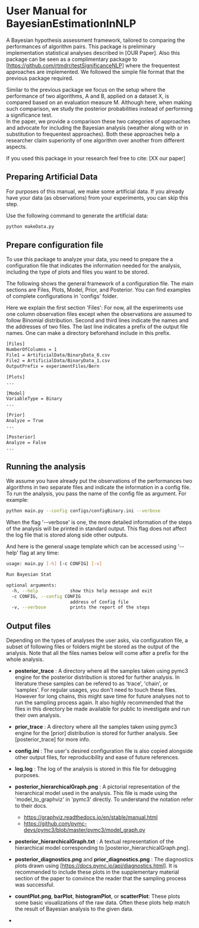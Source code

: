 # User Manual for BayesianEstimationInNLP
A Bayesian hypothesis assessment framework, tailored to comparing the performances of algorithm pairs. This package is preliminary implementation statistical analyses described in [OUR Paper].
Also this package can be seen as a complimentary package to [https://github.com/rtmdrr/testSignificanceNLP] where the frequentest approaches are implemented. We followed the simple file format that the previous package required.

Similar to the previous package we focus on the setup where the performance of two algorithms, A and B, applied on a dataset X, is compared based on an evaluation measure M. Although here, when making such comparison, we study the posterior probabilities instead of performing a significance test.   
In the paper, we provide a comparison these two categories of approaches and advocate for including the Bayesian analysis (weather along with or in substitution to frequentest approaches).
Both these approaches help a researcher claim superiority of one algorithm over another from different aspects.

If you used this package in your research feel free to cite: [XX our paper]


## Preparing Artificial Data
For purposes of this manual, we make some artificial data. If you already have your data (as observations) from your experiments, you can skip this step.

Use the following command to  generate the artificial data: 

```bash
python makeData.py
```

## Prepare configuration file
To use this package to analyze your data, you need to prepare the a configuration file that indicates the information needed for the analysis, including the type of plots and files you want to be stored.

The following shows the general framework of a configuration file. The main sections are Files, Plots, Model, Prior, and Posterior. You can find examples of complete configurations in 'configs' folder.

Here we explain the first section 'Files': For now, all the experiments use one column observation files except when the observations are assumed to follow Binomial distribution.
Second and third lines indicate the names and the addresses of two files. The last line indicates a prefix of the output file names. One can make a directory beforehand include in this prefix.  
```bash
[Files]
NumberOfColumns = 1
File1 = ArtificialData/BinaryData_0.csv
File2 = ArtificialData/BinaryData_1.csv
OutputPrefix = experimentFiles/Bern

[Plots]
...

[Model]
VariableType = Binary
...

[Prior]
Analyze = True
...

[Posterior]
Analyze = False
...
```

## Running the analysis 
We assume you have already put the observations of the performances two algorithms in two separate files and indicate the information in a config file. To run the analysis, you pass the name of the config file as argument. For example:
```bash
python main.py --config configs/configBinary.ini --verbose
```

When the flag '--verbose' is one, the more detailed information of the steps of the analysis will be printed in standard output. This flag does not affect the log file that is stored along side other outputs.

And here is the general usage template which can be accessed using '--help' flag at any time:
```bash
usage: main.py [-h] [-c CONFIG] [-v]

Run Bayesian Stat

optional arguments:
  -h, --help            show this help message and exit
  -c CONFIG, --config CONFIG
                        address of Config file
  -v, --verbose         prints the report of the steps

``` 

## Output files
Depending on the types of analyses the user asks, via configuration file, a subset of following files or folders might be stored as the output of the analysis. Note that all the files names below will come after a prefix for the whole analysis.

- **posterior_trace** : A directory where all the samples taken using pymc3 engine for the posterior distribution is stored for further analysis. In literature these samples can be refered to as 'trace', 'chain', or 'samples'. 
For regular usages, you don't need to touch these files. However for long chains, this might save time for future analyses not to run the sampling process again.
It also highly recommended that the files in this directory be made available for public to investigate and run their own analysis.
 
- **prior_trace** : A directory where all the samples taken using pymc3 engine for the [prior] distribution is stored for further analysis. See [posterior_trace] for more info.
- **config.ini** : The user's desired configuration file is also copied alongside other output files, for reproducibility and ease of future references.
- **log.log** : The log of the analysis is stored in this file for debugging purposes.
- **posterior_hierarchicalGraph.png** : A pictorial representation of the hierarchical model used in the analysis. This file is made using the  'model_to_graphviz' in 'pymc3' directly. To understand the notation refer to their docs.
    - https://graphviz.readthedocs.io/en/stable/manual.html
    - https://github.com/pymc-devs/pymc3/blob/master/pymc3/model_graph.py
- **posterior_hierarchicalGraph.txt** : A textual representation of the hierarchical model corresponding to [posterior_hierarchicalGraph.png].
- **posterior_diagnostics.png** and **prior_diagnostics.png** : The diagnostics plots drawn using [https://docs.pymc.io/api/diagnostics.html]. It is recommended to include these plots in the supplementary material section of the paper to convince the reader that the sampling process was successful.
- **countPlot.png**, **barPlot**, **histogramPlot**, or **scatterPlot**: These plots some basic visualizations of the raw data. Often these plots help match the result of Bayesian analysis to the given data.  
- 
 
 
